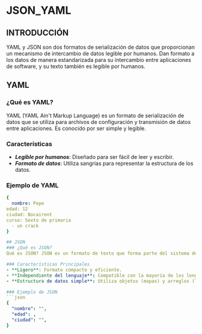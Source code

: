 # JSON_YAML
## INTRODUCCIÓN
YAML y JSON son dos formatos de serialización de datos que proporcionan un mecanismo de intercambio de datos legible por humanos. Dan formato a los datos de manera estandarizada para su intercambio entre aplicaciones de software, y su texto también es legible por humanos.

## YAML
### ¿Qué es YAML?
YAML (YAML Ain't Markup Language) es un formato de serialización de datos que se utiliza para archivos de configuración y transmisión de datos entre aplicaciones. Es conocido por ser simple y legible.

### Características
- ***Legible por humanos***: Diseñado para ser fácil de leer y escribir.
- ***Formato de datos***: Utiliza sangrías para representar la estructura de los datos.

### Ejemplo de YAML
```YAML
{
  nombre: Pepe
edad: 12  
ciudad: Bocairent
curso: Sexto de primaria
  - un crack
}

## JSON
### ¿Qué es JSON?
Qué es JSON? JSON es un formato de texto que forma parte del sistema de JavaScript y que se deriva de su sintaxis, pero no tiene como objetivo la creación de programas, sino el acceso, almacenamiento e intercambio de datos. Usualmente es conocido como una alternativa al lenguaje XML

### Características Principales
- **Ligero**: Formato compacto y eficiente.
- **Independiente del lenguaje**: Compatible con la mayoría de los lenguajes de programación.
- **Estructura de datos simple**: Utiliza objetos (mapas) y arreglos (listas).

### Ejemplo de JSON
```json
{
  "nombre": "",
  "edad": ,
  "ciudad": "",
}

